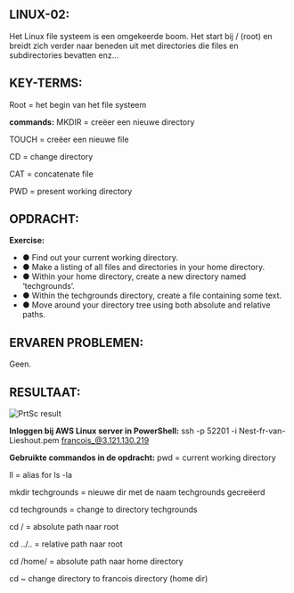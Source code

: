 ## LINUX-02:
Het Linux file systeem is een omgekeerde boom. Het start bij / (root) en breidt
zich verder naar beneden uit met directories die files en subdirectories bevatten enz...

## KEY-TERMS:
Root = het begin van het file systeem

**commands:**
MKDIR = creëer een nieuwe directory

TOUCH = creëer een nieuwe file

CD = change directory

CAT = concatenate file 

PWD = present working directory

## OPDRACHT:
**Exercise:**
* ● Find out your current working directory.
* ● Make a listing of all files and directories in your home directory.
* ● Within your home directory, create a new directory named ‘techgrounds’.
* ● Within the techgrounds directory, create a file containing some text.
* ● Move around your directory tree using both absolute and relative paths.

## ERVAREN PROBLEMEN:
Geen.

## RESULTAAT:
![PrtSc result](00_includes\week1\Linux\2023-06-06(3).png)

**Inloggen bij AWS Linux server in PowerShell:**
ssh -p 52201 -i Nest-fr-van-Lieshout.pem francois_@3.121.130.219

**Gebruikte commandos in de opdracht:**
pwd = current working directory

ll = alias for ls -la

mkdir techgrounds = nieuwe dir met de naam techgrounds gecreëerd

cd techgrounds = change to directory techgrounds

cd / = absolute path naar root

cd ../.. = relative path naar root

cd /home/ = absolute path naar home directory

cd ~ change directory to francois directory (home dir)


